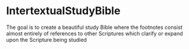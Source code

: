 # IntertextualStudyBible
The goal is to create a beautiful study Bible where the footnotes consist almost entirely of references to other Scriptures which clarify or expand upon the Scripture being studied
